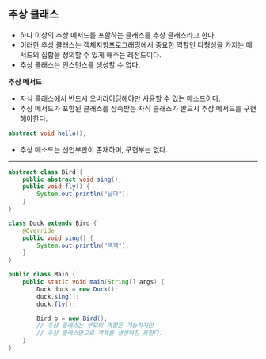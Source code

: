 ## 추상 클래스

- 하나 이상의 추상 메서드를 포함하는 클래스를 추상 클래스라고 한다.
- 이러한 추상 클래스는 객체지향프로그래밍에서 중요한 역할인 다형셩을 가지는 메서드의 집합을 정의할 수 있게 해주는 레전드이다.
- 추상 클래스는 인스턴스를 생성할 수 없다.

**추상 메서드**

- 자식 클래스에서 반드시 오버라이딩해야만 사용할 수 있는 메소드이다.
- 추상 메서드가 포함된 클래스를 상속받는 자식 클래스가 반드시 추상 메서드를 구현해야한다.

```java
abstract void hello();
```

- 추상 메소드는 선언부만이 존재하며, 구현부는 없다.

---

```java
abstract class Bird {
    public abstract void sing();
    public void fly() {
        System.out.println("날다");
    }
}

class Duck extends Bird {
    @Override
    public void sing() {
        System.out.println("꽥꽥");
    }
}

public class Main {
    public static void main(String[] args) {
        Duck duck = new Duck();
        duck.sing();
        duck.fly();

        Bird b = new Bird();
        // 추상 클래스는 부모의 역할은 가능하지만
        // 추상 클래스만으로 객체를 생성하진 못한다.
    }
}
```
